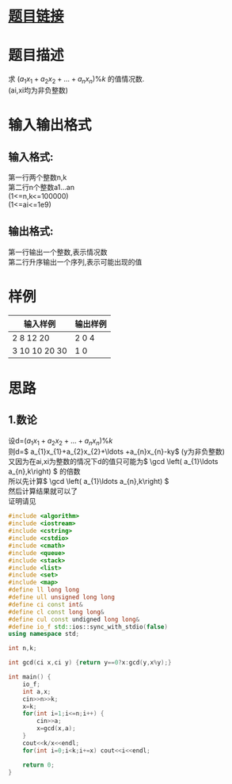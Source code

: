 # [**题目链接**](http://codeforces.com/problemset/problem/1010/C "CF1010C")
# **题目描述**
求 $\left( a_{1}x_{1}+a_{2}x_{2}+\ldots +a_{n}x_{n}\right) \% k$ 的值情况数.   
(ai,xi均为非负整数)
# **输入输出格式**
## 输入格式:
第一行两个整数n,k   
第二行n个整数a1...an   
(1<=n,k<=100000)   
(1<=ai<=1e9)
## 输出格式:
第一行输出一个整数,表示情况数   
第二行升序输出一个序列,表示可能出现的值   

# **样例**
|输入样例|输出样例|
|--------|--------|
|2 8 12 20|2 0 4 |
|3 10 10 20 30|1 0 |

# **思路**
## 1.数论
设d=$\left( a_{1}x_{1}+a_{2}x_{2}+\ldots +a_{n}x_{n}\right) \% k$   
则d=$ a_{1}x_{1}+a_{2}x_{2}+\ldots +a_{n}x_{n}-ky$  (y为非负整数)   
又因为在ai,xi为整数的情况下d的值只可能为$ \gcd \left( a_{1}\ldots a_{n},k\right) $ 的倍数   
所以先计算$ \gcd \left( a_{1}\ldots a_{n},k\right) $   
然后计算结果就可以了   
证明请见
```c++
#include <algorithm>
#include <iostream>
#include <cstring>
#include <cstdio>
#include <cmath>
#include <queue>
#include <stack>
#include <list>
#include <set>
#include <map>
#define ll long long
#define ull unsigned long long
#define ci const int&
#define cl const long long&
#define cul const undigned long long&
#define io_f std::ios::sync_with_stdio(false)
using namespace std;

int n,k;

int gcd(ci x,ci y) {return y==0?x:gcd(y,x%y);}

int main() {
	io_f;
	int a,x;
	cin>>n>>k;
	x=k;
	for(int i=1;i<=n;i++) {
		cin>>a;
		x=gcd(x,a);
	}
	cout<<k/x<<endl;
	for(int i=0;i<k;i+=x) cout<<i<<endl;

	return 0;
}
```